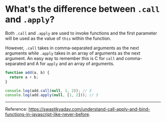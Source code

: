 # What's the difference between `.call` and `.apply`?

Both `.call` and `.apply` are used to invoke functions and the first parameter will be used as the value of `this` within the function.

However, `.call` takes in comma-separated arguments as the next arguments while `.apply` takes in an array of arguments as the next argument. An easy way to remember this is C for `call` and comma-separated and A for `apply` and an array of arguments.

```js
function add(a, b) {
  return a + b;
}

console.log(add.call(null, 1, 2)); // 3
console.log(add.apply(null, [1, 2])); // 3
```

----

Reference: https://swastikyadav.com/understand-call-apply-and-bind-functions-in-javascript-like-never-before.